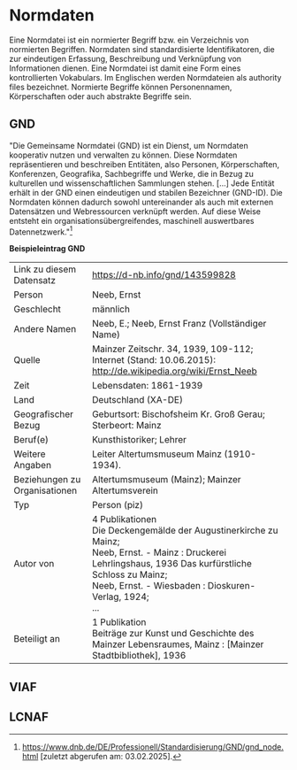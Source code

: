 # Normdaten

Eine Normdatei ist ein normierter Begriff bzw. ein Verzeichnis von normierten Begriffen. Normdaten sind standardisierte Identifikatoren, die zur eindeutigen Erfassung, Beschreibung und Verknüpfung von Informationen dienen. Eine Normdatei ist damit eine Form eines kontrollierten Vokabulars. Im Englischen werden Normdateien als authority files bezeichnet. 
Normierte Begriffe können Personennamen, Körperschaften oder auch abstrakte Begriffe sein.

## GND
"Die Gemeinsame Normdatei (GND) ist ein Dienst, um Normdaten kooperativ nutzen und verwalten zu können. Diese Normdaten repräsentieren und beschreiben Entitäten, also Personen, Körperschaften, Konferenzen, Geografika, Sachbegriffe und Werke, die in Bezug zu kulturellen und wissenschaftlichen Sammlungen stehen. [...] Jede Entität erhält in der GND einen eindeutigen und stabilen Bezeichner (GND-ID). Die Normdaten können dadurch sowohl untereinander als auch mit externen Datensätzen und Webressourcen verknüpft werden. Auf diese Weise entsteht ein organisationsübergreifendes, maschinell auswertbares Datennetzwerk."[^1]

**Beispieleintrag GND**

|                        |                                  |
|------------------------|----------------------------------|
|Link zu diesem Datensatz | https://d-nb.info/gnd/143599828 |
|Person 	              | Neeb, Ernst                     |
|Geschlecht 	          | männlich                        |
|Andere Namen 	          | Neeb, E.; Neeb, Ernst Franz (Vollständiger Name)|
|Quelle 	              | Mainzer Zeitschr. 34, 1939, 109-112; Internet (Stand: 10.06.2015): http://de.wikipedia.org/wiki/Ernst_Neeb |
|Zeit 	                  | Lebensdaten: 1861-1939 |
|Land 	                  | Deutschland (XA-DE) |
|Geografischer Bezug 	  |Geburtsort: Bischofsheim Kr. Groß Gerau; Sterbeort: Mainz |
|Beruf(e) 	              | Kunsthistoriker; Lehrer |
|Weitere Angaben 	      | Leiter Altertumsmuseum Mainz (1910-1934). |
|Beziehungen zu Organisationen  | 	Altertumsmuseum (Mainz); Mainzer Altertumsverein |
|Typ 	                  | Person (piz) |
|Autor von 	              | 4 Publikationen <br>Die Deckengemälde der Augustinerkirche zu Mainz; <br>Neeb, Ernst. - Mainz : Druckerei Lehrlingshaus, 1936 Das kurfürstliche Schloss zu Mainz; <br>Neeb, Ernst. - Wiesbaden : Dioskuren-Verlag, 1924; <br>... |
|Beteiligt an            | 	1 Publikation <br>Beiträge zur Kunst und Geschichte des Mainzer Lebensraumes, Mainz : [Mainzer Stadtbibliothek], 1936 |



## VIAF

## LCNAF


[^1]: https://www.dnb.de/DE/Professionell/Standardisierung/GND/gnd_node.html [zuletzt abgerufen am: 03.02.2025].
